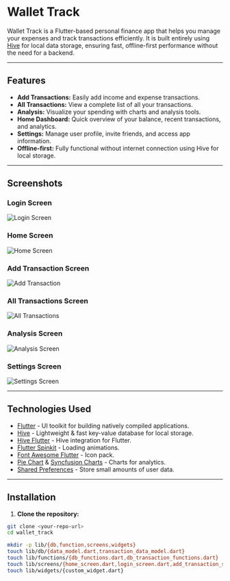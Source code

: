 # Wallet Track

Wallet Track is a Flutter-based personal finance app that helps you manage your expenses and track transactions efficiently. It is built entirely using [Hive](https://pub.dev/packages/hive) for local data storage, ensuring fast, offline-first performance without the need for a backend.

---

## Features

- **Add Transactions:** Easily add income and expense transactions.
- **All Transactions:** View a complete list of all your transactions.
- **Analysis:** Visualize your spending with charts and analysis tools.
- **Home Dashboard:** Quick overview of your balance, recent transactions, and analytics.
- **Settings:** Manage user profile, invite friends, and access app information.
- **Offline-first:** Fully functional without internet connection using Hive for local storage.

---

## Screenshots

### Login Screen
![Login Screen](images/login_screen.png)

### Home Screen
![Home Screen](images/home_screen.png)

### Add Transaction Screen
![Add Transaction](images/add_transaction_screen.png)

### All Transactions Screen
![All Transactions](images/all_transaction.png)

### Analysis Screen
![Analysis Screen](images/analysis_screen.png)

### Settings Screen
![Settings Screen](images/setting_screen.png)

---

## Technologies Used

- [Flutter](https://flutter.dev/) - UI toolkit for building natively compiled applications.
- [Hive](https://pub.dev/packages/hive) - Lightweight & fast key-value database for local storage.
- [Hive Flutter](https://pub.dev/packages/hive_flutter) - Hive integration for Flutter.
- [Flutter Spinkit](https://pub.dev/packages/flutter_spinkit) - Loading animations.
- [Font Awesome Flutter](https://pub.dev/packages/font_awesome_flutter) - Icon pack.
- [Pie Chart](https://pub.dev/packages/pie_chart) & [Syncfusion Charts](https://pub.dev/packages/syncfusion_flutter_charts) - Charts for analytics.
- [Shared Preferences](https://pub.dev/packages/shared_preferences) - Store small amounts of user data.

---

## Installation

1. **Clone the repository:**

```bash
git clone <your-repo-url>
cd wallet_track

mkdir -p lib/{db,function,screens,widgets}
touch lib/db/{data_model.dart,transaction_data_model.dart}
touch lib/functions/{db_functions.dart,db_transaction_functions.dart}
touch lib/screens/{home_screen.dart,login_screen.dart,add_transaction_screen.dart,all_transaction_screen.dart,analysis_screen.dart,settings_screen.dart,name_screen.dart,about.dart,privacy_policy.dart,invite_friends.dart}
touch lib/widgets/{custom_widget.dart}
